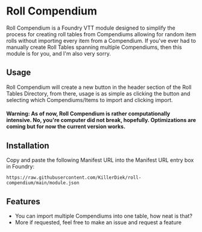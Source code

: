 
# Roll Compendium

Roll Compendium is a Foundry VTT module designed to simplify the process for creating roll tables from Compendiums allowing for random item rolls without importing every item from a Compendium. If you've ever had to manually create Roll Tables spanning multiple Compendiums, then this module is for you, and I'm also very sorry.
## Usage

Roll Compendium will create a new button in the header section of the Roll Tables Directory, from there, usage is as simple as clicking the button and selecting which Compendiums/Items to import and clicking import.

#### Warning: As of now, Roll Compendium is rather computationally intensive. No, you're computer did not break, hopefully. Optimizations are coming but for now the current version works.
## Installation

Copy and paste the following Manifest URL into the Manifest URL entry box in Foundry:

```https://raw.githubusercontent.com/KillerDiek/roll-compendium/main/module.json```
## Features

- You can import multiple Compendiums into one table, how neat is that?
- More if requested, feel free to make an issue and request a feature